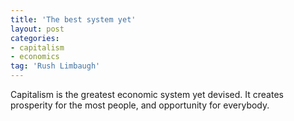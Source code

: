 ```yaml
---
title: 'The best system yet'
layout: post
categories:
- capitalism
- economics
tag: 'Rush Limbaugh'
---
```


Capitalism is the greatest economic system yet devised. It creates prosperity for the most people, and opportunity for everybody.